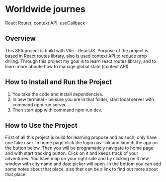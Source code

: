# Worldwide journes

React Router, context API, useCallback

## Overview

This SPA project is build with Vite - ReactJS.
Purpose of the project is based in React routes library, also is used context API to reduce prop driling.
Through this project my goal is to learn react routes library, and to learn more aboute how to manage global state (context API).

## How to Install and Run the Project

1. You take the code and install dependencies.
2. In new terminal - be sure you are in that folder, start local server with command npm run server.
3. Then start app with command npm run dev.

## How to Use the Project

First of all this project is build for learning propose and as such, only have one fake user.
In home page click the login nav-link and launch the app on the button below. Then you will be programaticly navigate to home page and with start tracking button.
Click on it and keeps track of your adventures.
You have map on your right side and by clicking on it new window with city name and date picker will open.
In the bottom you can add some notes about that place, also ther can be a link to find out more about that place.
